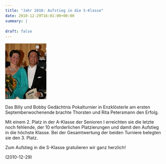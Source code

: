 ```yaml
---
title: "Jahr 2010: Aufstieg in die S-Klasse"
date: 2010-12-29T16:01:00+00:00
summary: |
    
draft: false
---
```


![files/vfl/2010/petersmann_k.jpg](petersmann_k.jpg)

Das Billy und Bobby Gedächtnis Pokalturnier in Enzklösterle am ersten Septemberwochenende brachte Thorsten und Rita Petersmann den Erfolg.

Mit einem 2. Platz in der A-Klasse der Senioren I erreichten sie die letzte noch fehlende, der 10 erforderlichen Platzierungen und damit den Aufstieg in die höchste Klasse. Bei der Gesamtwertung der beiden Turniere belegten sie den 3. Platz.

Zum Aufstieg in die S-Klasse gratulieren wir ganz herzlich!

 (2010-12-29) 


